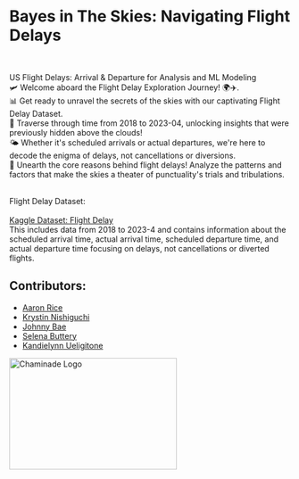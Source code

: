 # Bayes in The Skies: Navigating Flight Delays
<br />

US Flight Delays: Arrival & Departure for Analysis and ML Modeling<br />
🛩️ Welcome aboard the Flight Delay Exploration Journey! 🌍✈️. <br />
📊 Get ready to unravel the secrets of the skies with our captivating Flight Delay Dataset. <br />
📅 Traverse through time from 2018 to 2023-04, unlocking insights that were previously hidden above the clouds! <br />
🌤️ Whether it's scheduled arrivals or actual departures, we're here to decode the enigma of delays, not cancellations or diversions. <br />
🔬 Unearth the core reasons behind flight delays! Analyze the patterns and factors that make the skies a theater of punctuality's trials and tribulations. <br />
<br />

Flight Delay Dataset: <br /><br />
[Kaggle Dataset: Flight Delay](https://www.kaggle.com/datasets/arvindnagaonkar/flight-delay?resource=download&select=Flight_Delay.parquet) <br />
This includes data from 2018 to 2023-4 and contains information about the scheduled arrival time, actual arrival time, scheduled departure time, and actual departure time focusing on delays, not cancellations or diverted flights.


## Contributors:
- [Aaron Rice](https://github.com/aaronxrice)
- [Krystin Nishiguchi](https://github.com/kristynnish)
- [Johnny Bae](https://github.com/9un-Bae)
- [Selena Buttery](https://github.com/selenabuttery)
- [Kandielynn Ueligitone](https://github.com/kueligitone)

<img src="https://assets.chaminade.edu/wp-content/uploads/2018/08/08074025/Chaminade-Logo-Centered.jpg" alt="Chaminade Logo" width="300" height="200">
